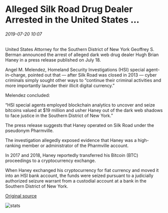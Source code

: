 # Alleged Silk Road Drug Dealer Arrested in the United States ...

###### 2019-07-20 10:07

United States Attorney for the Southern District of New York Geoffrey S. Berman announced the arrest of alleged dark web drug dealer Hugh Brian Haney in a press release published on July 18.

Angel M. Melendez, Homeland Security Investigations (HSI) special agent-in-charge, pointed out that — after Silk Road was closed in 2013 — cyber criminals simply sought other ways to “continue their criminal activities and more importantly launder their illicit digital currency.”

Melendez concluded:

“HSI special agents employed blockchain analytics to uncover and seize bitcoins valued at $19 million and usher Haney out of the dark web shadows to face justice in the Southern District of New York.”

The press release suggests that Haney operated on Silk Road under the pseudonym Pharmville.

The investigation allegedly exposed evidence that Haney was a high-ranking member or administrator of the Pharmville account.

In 2017 and 2018, Haney reportedly transferred his Bitcoin (BTC) proceedings to a cryptocurrency exchange.

When Haney exchanged his cryptocurrency for fiat currency and moved it into an HSI bank account, the funds were seized pursuant to a judicially authorized seizure warrant from a custodial account at a bank in the Southern District of New York.

[Original source](https://cointelegraph.com/news/alleged-silk-road-drug-dealer-arrested-in-the-united-states)

![stats](https://c.statcounter.com/11760860/0/a89fa40b/1/ "stats")